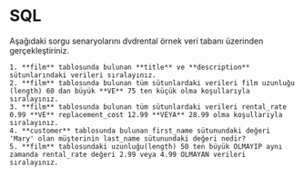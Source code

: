 # SQL

Aşağıdaki sorgu senaryolarını dvdrental örnek veri tabanı üzerinden gerçekleştiriniz.

    1. **film** tablosunda bulunan **title** ve **description** sütunlarındaki verileri sıralayınız.
    2. **film** tablosunda bulunan tüm sütunlardaki verileri film uzunluğu (length) 60 dan büyük **VE** 75 ten küçük olma koşullarıyla sıralayınız.
    3. **film** tablosunda bulunan tüm sütunlardaki verileri rental_rate 0.99 **VE** replacement_cost 12.99 **VEYA** 28.99 olma koşullarıyla sıralayınız.
    4. **customer** tablosunda bulunan first_name sütunundaki değeri 'Mary' olan müşterinin last_name sütunundaki değeri nedir?
    5. **film** tablosundaki uzunluğu(length) 50 ten büyük OLMAYIP aynı zamanda rental_rate değeri 2.99 veya 4.99 OLMAYAN verileri sıralayınız.

